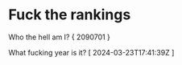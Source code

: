 # Fuck the rankings

Who the hell am I?
{ 2090701 }

What fucking year is it?
[ 2024-03-23T17:41:39Z ]
